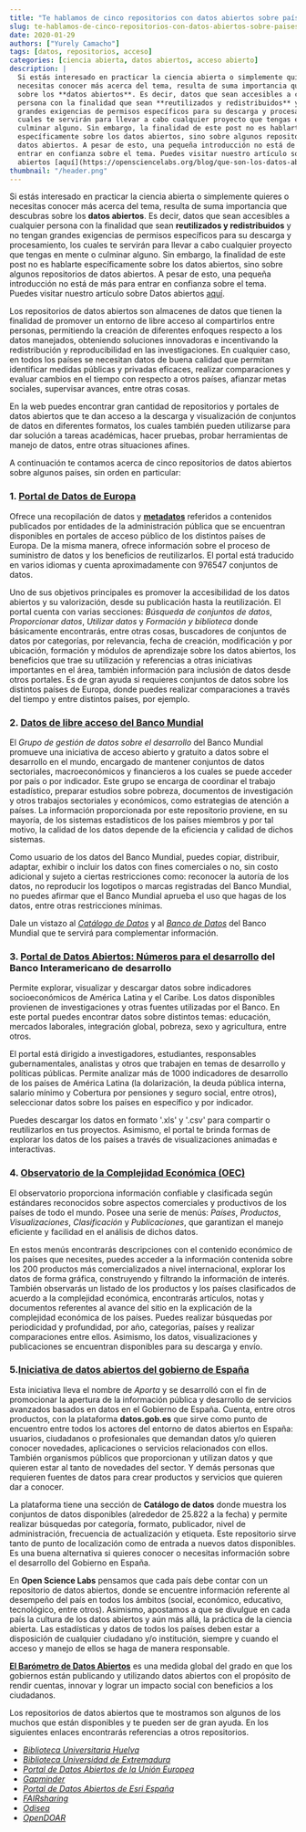 ```yaml
---
title: "Te hablamos de cinco repositorios con datos abiertos sobre países"
slug: te-hablamos-de-cinco-repositorios-con-datos-abiertos-sobre-paises
date: 2020-01-29
authors: ["Yurely Camacho"]
tags: [datos, repositorios, acceso]
categories: [ciencia abierta, datos abiertos, acceso abierto]
description: |
  Si estás interesado en practicar la ciencia abierta o simplemente quieres o
  necesitas conocer más acerca del tema, resulta de suma importancia que descubras
  sobre los **datos abiertos**. Es decir, datos que sean accesibles a cualquier
  persona con la finalidad que sean **reutilizados y redistribuidos** y no tengan
  grandes exigencias de permisos específicos para su descarga y procesamiento, los
  cuales te servirán para llevar a cabo cualquier proyecto que tengas en mente o
  culminar alguno. Sin embargo, la finalidad de este post no es hablarte
  específicamente sobre los datos abiertos, sino sobre algunos repositorios de
  datos abiertos. A pesar de esto, una pequeña introducción no está de más para
  entrar en confianza sobre el tema. Puedes visitar nuestro artículo sobre Datos
  abiertos [aquí](https://opensciencelabs.org/blog/que-son-los-datos-abiertos/).
thumbnail: "/header.png"
---
```


<!-- # Te hablamos de cinco repositorios con datos abiertos sobre  países -->
<!-- **Por Yurely Camacho** -->

Si estás interesado en practicar la ciencia abierta o simplemente quieres o
necesitas conocer más acerca del tema, resulta de suma importancia que descubras
sobre los **datos abiertos**. Es decir, datos que sean accesibles a cualquier
persona con la finalidad que sean **reutilizados y redistribuidos** y no tengan
grandes exigencias de permisos específicos para su descarga y procesamiento, los
cuales te servirán para llevar a cabo cualquier proyecto que tengas en mente o
culminar alguno. Sin embargo, la finalidad de este post no es hablarte
específicamente sobre los datos abiertos, sino sobre algunos repositorios de
datos abiertos. A pesar de esto, una pequeña introducción no está de más para
entrar en confianza sobre el tema. Puedes visitar nuestro artículo sobre Datos
abiertos [aquí](https://opensciencelabs.org/blog/que-son-los-datos-abiertos/).

<!-- TEASER_END -->

Los repositorios de datos abiertos son almacenes de datos que tienen la
finalidad de promover un entorno de libre acceso al compartirlos entre personas,
permitiendo la creación de diferentes enfoques respecto a los datos manejados,
obteniendo soluciones innovadoras e incentivando la redistribución y
reproducibilidad en las investigaciones. En cualquier caso, en todos los países
se necesitan datos de buena calidad que permitan identificar medidas públicas y
privadas eficaces, realizar comparaciones y evaluar cambios en el tiempo con
respecto a otros países, afianzar metas sociales, supervisar avances, entre
otras cosas.

En la web puedes encontrar gran cantidad de repositorios y portales de datos
abiertos que te dan acceso a la descarga y visualización de conjuntos de datos
en diferentes formatos, los cuales también pueden utilizarse para dar solución a
tareas académicas, hacer pruebas, probar herramientas de manejo de datos, entre
otras situaciones afines.

A continuación te contamos acerca de cinco repositorios de datos abiertos sobre
algunos países, sin orden en particular:

### 1. [**Portal de Datos de Europa**](https://www.europeandataportal.eu/es/homepage)

Ofrece una recopilación de datos y
[**metadatos**](https://es.wikipedia.org/wiki/Metadatos) referidos a contenidos
publicados por entidades de la administración pública que se encuentran
disponibles en portales de acceso público de los distintos países de Europa. De
la misma manera, ofrece información sobre el proceso de suministro de datos y
los beneficios de reutilizarlos. El portal está traducido en varios idiomas y
cuenta aproximadamente con 976547 conjuntos de datos.

Uno de sus objetivos principales es promover la accesibilidad de los datos
abiertos y su valorización, desde su publicación hasta la reutilización. El
portal cuenta con varias secciones: _Búsqueda de conjuntos de datos_,
_Proporcionar datos_, _Utilizar datos_ y _Formación y biblioteca_ donde
básicamente encontrarás, entre otras cosas, buscadores de conjuntos de datos por
categorías, por relevancia, fecha de creación, modificación y por ubicación,
formación y módulos de aprendizaje sobre los datos abiertos, los beneficios que
trae su utilización y referencias a otras iniciativas importantes en el área,
también información para inclusión de datos desde otros portales. Es de gran
ayuda si requieres conjuntos de datos sobre los distintos países de Europa,
donde puedes realizar comparaciones a través del tiempo y entre distintos
países, por ejemplo.

### 2. [**Datos de libre acceso del Banco Mundial**](https://datos.bancomundial.org/)

El _Grupo de gestión de datos sobre el desarrollo_ del Banco Mundial promueve
una iniciativa de acceso abierto y gratuito a datos sobre el desarrollo en el
mundo, encargado de mantener conjuntos de datos sectoriales, macroeconómicos y
financieros a los cuales se puede acceder por país o por indicador. Este grupo
se encarga de coordinar el trabajo estadístico, preparar estudios sobre pobreza,
documentos de investigación y otros trabajos sectoriales y económicos, como
estrategias de atención a países. La información proporcionada por este
repositorio proviene, en su mayoría, de los sistemas estadísticos de los países
miembros y por tal motivo, la calidad de los datos depende de la eficiencia y
calidad de dichos sistemas.

Como usuario de los datos del Banco Mundial, puedes copiar, distribuir, adaptar,
exhibir o incluir los datos con fines comerciales o no, sin costo adicional y
sujeto a ciertas restricciones como: reconocer la autoría de los datos, no
reproducir los logotipos o marcas registradas del Banco Mundial, no puedes
afirmar que el Banco Mundial aprueba el uso que hagas de los datos, entre otras
restricciones mínimas.

Dale un vistazo al [_Catálogo de Datos_](https://datacatalog.worldbank.org/) y
al [_Banco de Datos_](https://databank.bancomundial.org/home.aspx) del Banco
Mundial que te servirá para complementar información.

### 3. [Portal de Datos Abiertos: Números para el desarrollo](https://code.iadb.org/es) del Banco Interamericano de desarrollo

Permite explorar, visualizar y descargar datos sobre indicadores socioeconómicos
de América Latina y el Caribe. Los datos disponibles provienen de
investigaciones y otras fuentes utilizadas por el Banco. En este portal puedes
encontrar datos sobre distintos temas: educación, mercados laborales,
integración global, pobreza, sexo y agricultura, entre otros.

El portal está dirigido a investigadores, estudiantes, responsables
gubernamentales, analistas y otros que trabajen en temas de desarrollo y
políticas públicas. Permite analizar más de 1000 indicadores de desarrollo de
los países de América Latina (la dolarización, la deuda pública interna, salario
mínimo y Cobertura por pensiones y seguro social, entre otros), seleccionar
datos sobre los países en específico y por indicador.

Puedes descargar los datos en formato '.xls' y '.csv' para compartir o
reutilizarlos en tus proyectos. Asimismo, el portal te brinda formas de explorar
los datos de los países a través de visualizaciones animadas e interactivas.

### 4. [Observatorio de la Complejidad Económica (OEC)](https://observatoriodenoticias.redue-alcue.org/el-observatorio-de-la-complejidad-economica-oec/)

El observatorio proporciona información confiable y clasificada según estándares
reconocidos sobre aspectos comerciales y productivos de los países de todo el
mundo. Posee una serie de menús: _Países_, _Productos_, _Visualizaciones_,
_Clasificación_ y _Publicaciones_, que garantizan el manejo eficiente y
facilidad en el análisis de dichos datos.

En estos menús encontrarás descripciones con el contenido económico de los
países que necesites, puedes acceder a la información contenida sobre los 200
productos más comercializados a nivel internacional, explorar los datos de forma
gráfica, construyendo y filtrando la información de interés. También observarás
un listado de los productos y los países clasificados de acuerdo a la
complejidad económica, encontrarás artículos, notas y documentos referentes al
avance del sitio en la explicación de la complejidad económica de los países.
Puedes realizar búsquedas por periodicidad y profundidad, por año, categorías,
países y realizar comparaciones entre ellos. Asimismo, los datos,
visualizaciones y publicaciones se encuentran disponibles para su descarga y
envío.

### 5.[Iniciativa de datos abiertos del gobierno de España](https://datos.gob.es/es/catalogo)

Esta iniciativa lleva el nombre de _Aporta_ y se desarrolló con el fin de
promocionar la apertura de la información pública y desarrollo de servicios
avanzados basados en datos en el Gobierno de España. Cuenta, entre otros
productos, con la plataforma **datos.gob.es** que sirve como punto de encuentro
entre todos los actores del entorno de datos abiertos en España: usuarios,
ciudadanos o profesionales que demandan datos y/o quieren conocer novedades,
aplicaciones o servicios relacionados con ellos. También organismos públicos que
proporcionan y utilizan datos y que quieren estar al tanto de novedades del
sector. Y demás personas que requieren fuentes de datos para crear productos y
servicios que quieren dar a conocer.

La plataforma tiene una sección de **Catálogo de datos** donde muestra los
conjuntos de datos disponibles (alrededor de 25.822 a la fecha) y permite
realizar búsquedas por categoría, formato, publicador, nivel de administración,
frecuencia de actualización y etiqueta. Este repositorio sirve tanto de punto de
localización como de entrada a nuevos datos disponibles. Es una buena
alternativa si quieres conocer o necesitas información sobre el desarrollo del
Gobierno en España.

En **Open Science Labs** pensamos que cada país debe contar con un repositorio
de datos abiertos, donde se encuentre información referente al desempeño del
país en todos los ámbitos (social, económico, educativo, tecnológico, entre
otros). Asimismo, apostamos a que se divulgue en cada país la cultura de los
datos abiertos y aún más allá, la práctica de la ciencia abierta. Las
estadísticas y datos de todos los países deben estar a disposición de cualquier
ciudadano y/o institución, siempre y cuando el acceso y manejo de ellos se haga
de manera responsable.

[**El Barómetro de Datos Abiertos**](https://opendatabarometer.org/?_year=2017&indicator=ODB)
es una medida global del grado en que los gobiernos están publicando y
utilizando datos abiertos con el propósito de rendir cuentas, innovar y lograr
un impacto social con beneficios a los ciudadanos.

Los repositorios de datos abiertos que te mostramos son algunos de los muchos
que están disponibles y te pueden ser de gran ayuda. En los siguientes enlaces
encontrarás referencias a otros repositorios.

- [_Biblioteca Universitaria Huelva_](https://guiasbuh.uhu.es/c.php?g=498100&p=3907565)
- [_Biblioteca Universidad de Extremadura_](https://biblioguias.unex.es/c.php?g=572093&p=3944864)
- [_Portal de Datos Abiertos de la Unión Europea_](http://data.europa.eu/euodp/es/data/)
- [_Gapminder_](https://www.gapminder.org/data/)
- [_Portal de Datos Abiertos de Esri España_](http://opendata.esri.es/)
- [_FAIRsharing_](https://fairsharing.org/databases/)
- [_Odisea_](http://odisea.ciepi.org/)
- [_OpenDOAR_](https://v2.sherpa.ac.uk/opendoar/)
